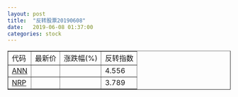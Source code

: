 ```yaml
---
layout: post
title:  "反转股票20190608"
date:   2019-06-08 01:37:00
categories: stock
---
```


<script type="text/javascript">
var stockList = []
stockList.push('gb_ann');
stockList.push('gb_nrp');
</script>

<table border="1">
 <tr>
 <td>代码</td>
  <td>最新价</td>
  <td>涨跌幅(%)</td>
 <td>反转指数</td>
</tr>
  <tr id="ann"><td><a href="http://stock.finance.sina.com.cn/usstock/quotes/ANN.html" target="_blank">ANN</a></td><td></td><td></td><td>4.556</td></tr>
  <tr id="nrp"><td><a href="http://stock.finance.sina.com.cn/usstock/quotes/NRP.html" target="_blank">NRP</a></td><td></td><td></td><td>3.789</td></tr>
</table>
